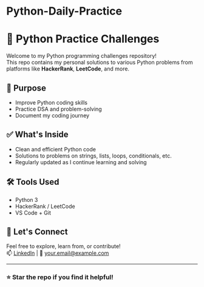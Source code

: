 # Python-Daily-Practice
# 🐍 Python Practice Challenges

Welcome to my Python programming challenges repository!  
This repo contains my personal solutions to various Python problems from platforms like **HackerRank**, **LeetCode**, and more.

## 🚀 Purpose

- Improve Python coding skills
- Practice DSA and problem-solving
- Document my coding journey

## ✅ What's Inside

- Clean and efficient Python code
- Solutions to problems on strings, lists, loops, conditionals, etc.
- Regularly updated as I continue learning and solving

## 🛠 Tools Used

- Python 3
- HackerRank / LeetCode
- VS Code + Git

## 🤝 Let's Connect

Feel free to explore, learn from, or contribute!  
📫 [LinkedIn](https://www.linkedin.com/in/your-profile) | 💌 your.email@example.com

---

### ⭐ Star the repo if you find it helpful!
